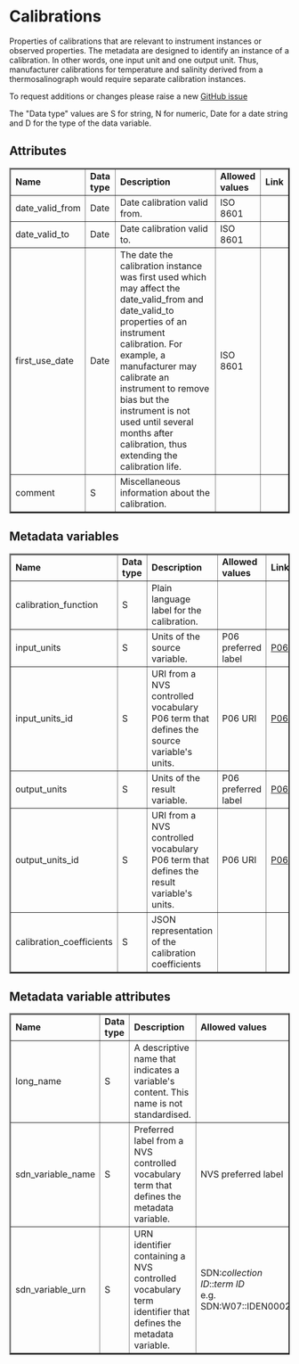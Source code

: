# Calibrations

Properties of calibrations that are relevant to instrument instances or observed properties. The metadata are designed to identify an instance of a calibration. In other words, one input unit and one output unit. Thus, manufacturer calibrations for temperature and salinity derived from a thermosalinograph would require separate calibration instances.

To request additions or changes please raise a new [GitHub issue](https://github.com/I-Ocean/common-metadata/issues/new)

The "Data type" values are S for string, N for numeric, Date for a date string and D for the type of the data variable.

Attributes
----------
<table border="2" cellpadding="5"> 
<tr><td><strong>Name</strong></td><td><strong>Data type</strong></td><td><strong>Description</strong></td><td><strong>Allowed values</strong></td><td><strong>Link</strong></td></tr> 
<tr><td>date_valid_from</td><td>Date</td><td>Date calibration valid from.</td><td>ISO 8601</td><td>&nbsp;</td></tr> 
<tr><td>date_valid_to</td><td>Date</td><td>Date calibration valid to.</td><td>ISO 8601</td><td>&nbsp;</td></tr>
<tr><td>first_use_date</td><td>Date</td><td>The date the calibration instance was first used which may affect the date_valid_from and date_valid_to properties of an instrument calibration. For example, a manufacturer may calibrate an instrument to remove bias but the instrument is not used until several months after calibration, thus extending the calibration life.</td><td>ISO 8601</td><td>&nbsp;</td></tr> 
<tr><td>comment</td><td>S</td><td>Miscellaneous information about the calibration.</td><td>&nbsp;</td><td>&nbsp;</td></tr> 
</table> 

Metadata variables
------------------
<table border="2" cellpadding="5"> 
<tr><td><strong>Name</strong></td><td><strong>Data type</strong></td><td><strong>Description</strong></td><td><strong>Allowed values</strong></td><td><strong>Link</strong></td></tr> 
<tr><td>calibration_function</td><td>S</td><td>Plain language label for the calibration.</td><td></td><td></td></tr> 
<tr><td>input_units</td><td>S</td><td>Units of the source variable.</td><td>P06 preferred label</td><td><a href='http://vocab.nerc.ac.uk/collection/P06/current/'>P06</a></td></tr> 
<tr><td>input_units_id</td><td>S</td><td>URI from a NVS controlled vocabulary P06 term that defines the source variable's units.</td><td>P06 URI</td><td><a href='http://vocab.nerc.ac.uk/collection/P06/current/'>P06</a></td></tr> 
<tr><td>output_units</td><td>S</td><td>Units of the result variable.</td><td>P06 preferred label</td><td><a href='http://vocab.nerc.ac.uk/collection/P06/current/'>P06</a></td></tr> 
<tr><td>output_units_id</td><td>S</td><td>URI from a NVS controlled vocabulary P06 term that defines the result variable's units.</td><td>P06 URI</td><td><a href='http://vocab.nerc.ac.uk/collection/P06/current/'>P06</a></td></tr> 
<tr><td>calibration_coefficients</td><td>S</td><td>JSON representation of the calibration coefficients</td><td></td><td></td></tr> 
</table> 

Metadata variable attributes
----------------------------
<table border="2" cellpadding="5"> 
<tr><td><strong>Name</strong></td><td><strong>Data type</strong></td><td><strong>Description</strong></td><td><strong>Allowed values</strong></td><td><strong>Link</strong></td></tr> 
<tr><td>long_name</td><td>S</td><td>A descriptive name that indicates a variable's content. This name is not standardised.</td><td>&nbsp;</td><td>&nbsp;</td></tr> 
<tr><td>sdn_variable_name</td><td>S</td><td>Preferred label from a NVS controlled vocabulary term that defines the metadata variable.</td><td>NVS preferred label</td><td> <a href='http://vocab.nerc.ac.uk/'>NVS</a></td></tr> 
<tr><td>sdn_variable_urn</td><td>S</td><td>URN identifier containing a NVS controlled vocabulary term identifier that defines the metadata variable.</td><td>SDN:<i>collection ID</i>::<i>term ID</i><br />e.g. SDN:W07::IDEN0002</td><td> <a href='http://vocab.nerc.ac.uk/'>NVS</a></td></tr> 
</table> 
